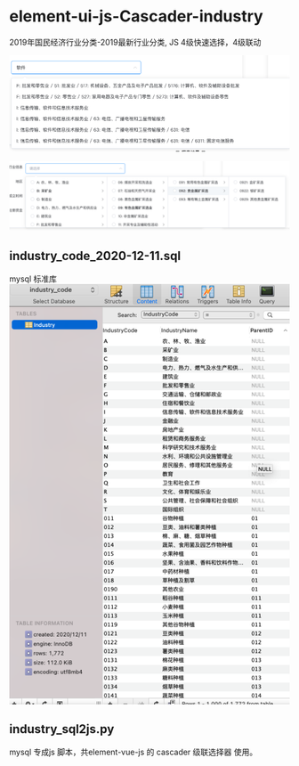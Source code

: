 # element-ui-js-Cascader-industry
2019年国民经济行业分类-2019最新行业分类, JS 4级快速选择，4级联动


![png1](https://raw.githubusercontent.com/benma9/element-ui-js-Cascader-industry/main/%E6%88%AA%E5%B1%8F2020-12-11%20%E4%B8%8B%E5%8D%884.53.59.png)

![png2](https://raw.githubusercontent.com/benma9/element-ui-js-Cascader-industry/main/%E6%88%AA%E5%B1%8F2020-12-11%20%E4%B8%8B%E5%8D%884.54.19.png)


## industry_code_2020-12-11.sql
mysql 标准库
![png3](https://github.com/benma9/element-ui-js-Cascader-industry/blob/main/%E6%88%AA%E5%B1%8F2020-12-11%20%E4%B8%8B%E5%8D%885.00.57.png)

## industry_sql2js.py
mysql 专成js 脚本，共element-vue-js 的 cascader 级联选择器 使用。

